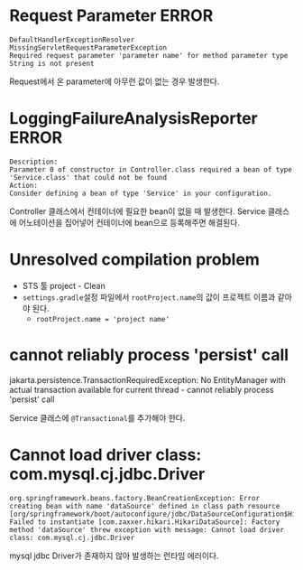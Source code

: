 # Request Parameter ERROR
```log
DefaultHandlerExceptionResolver
MissingServletRequestParameterException
Required request parameter 'parameter name' for method parameter type String is not present
```

Request에서 온 parameter에 아무런 값이 없는 경우 발생한다.

# LoggingFailureAnalysisReporter ERROR
```log
Description:
Parameter 0 of constructor in Controller.class required a bean of type 'Service.class' that could not be found
Action:
Consider defining a bean of type 'Service' in your configuration.
```

Controller 클래스에서 컨테이너에 필요한 bean이 없을 때 발생한다.
Service 클래스에 어노테이션을 집어넣어 컨테이너에 bean으로 등록해주면 해결된다.

# Unresolved compilation problem
- STS 툴 project - Clean
- `settings.gradle`설정 파일에서 `rootProject.name`의 값이 프로젝트 이름과 같아야 된다.
   - `rootProject.name = 'project name'`

# cannot reliably process 'persist' call
jakarta.persistence.TransactionRequiredException: No EntityManager with actual transaction available for current thread - cannot reliably process 'persist' call

Service 클래스에 `@Transactional`를 추가해야 한다.

# Cannot load driver class: com.mysql.cj.jdbc.Driver
```log
org.springframework.beans.factory.BeanCreationException: Error creating bean with name 'dataSource' defined in class path resource [org/springframework/boot/autoconfigure/jdbc/DataSourceConfiguration$Hikari.class]: Failed to instantiate [com.zaxxer.hikari.HikariDataSource]: Factory method 'dataSource' threw exception with message: Cannot load driver class: com.mysql.cj.jdbc.Driver
```

mysql jdbc Driver가 존재하지 않아 발생하는 런타임 에러이다.